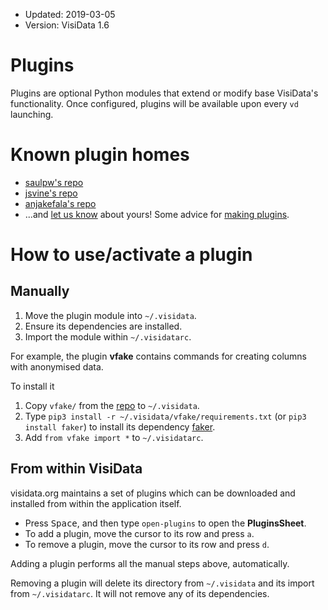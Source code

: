 - Updated: 2019-03-05
- Version: VisiData 1.6

# Plugins

Plugins are optional Python modules that extend or modify base VisiData's functionality. Once configured, plugins will be available upon every `vd` launching.

# Known plugin homes

* [saulpw's repo](https://github.com/saulpw/visidata/tree/develop/plugins)
* [jsvine's repo](https://github.com/jsvine/visidata-plugins)
* [anjakefala's repo](https://github.com/anjakefala/vd-plugins)
* ...and [let us know](https://github.com/saulpw/visidata/issues/new) about yours! Some advice for [making plugins](https://github.com/saulpw/visidata/blob/develop/dev/checklists/add-plugin.md).

# How to use/activate a plugin

## Manually

1. Move the plugin module into `~/.visidata`.
2. Ensure its dependencies are installed.
3. Import the module within `~/.visidatarc`.

For example, the plugin **vfake** contains commands for creating columns with anonymised data.

To install it

1. Copy `vfake/` from the [repo](https://github.com/saulpw/visidata/tree/develop/plugins) to `~/.visidata`.
2. Type `pip3 install -r ~/.visidata/vfake/requirements.txt` (or `pip3 install faker`) to install its dependency [faker](https://github.com/joke2k/faker).
3. Add `from vfake import *` to `~/.visidatarc`.

## From within VisiData

visidata.org maintains a set of plugins which can be downloaded and installed from within the application itself.

* Press <kbd>Space</kbd>, and then type `open-plugins` to open the **PluginsSheet**.
* To add a plugin, move the cursor to its row and press `a`.
* To remove a plugin, move the cursor to its row and press `d`.

Adding a plugin performs all the manual steps above, automatically.

Removing a plugin will delete its directory from `~/.visidata` and its import from `~/.visidatarc`. It will not remove any of its dependencies.
